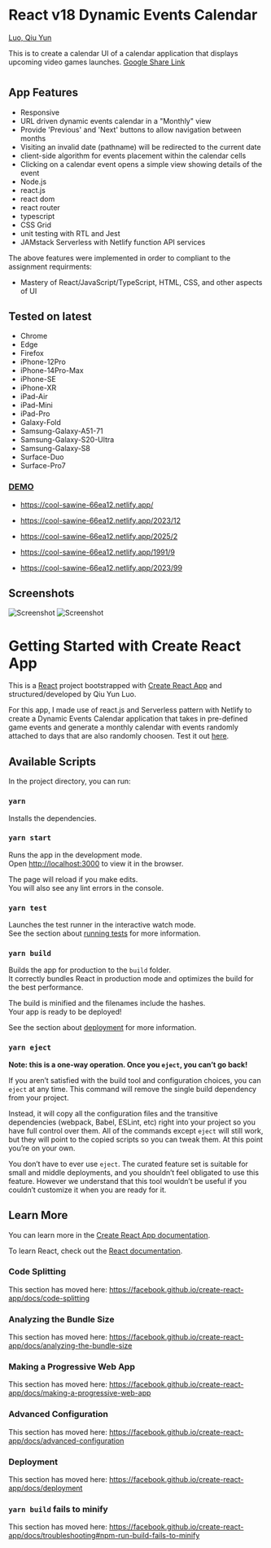 # React v18 Dynamic Events Calendar
[Luo, Qiu Yun](https://cool-sawine-66ea12.netlify.app/)

This is to create a calendar UI of a calendar application 
that displays upcoming video games launches. [Google Share Link](https://drive.google.com/drive/folders/1PtpkEH0ysG5HvHpdPKjzr0ZrV30At9X3?usp=sharing)

#
## App Features

- Responsive
- URL driven dynamic events calendar in a "Monthly" view
- Provide 'Previous' and 'Next' buttons to allow navigation between months
- Visiting an invalid date (pathname) will be redirected to the current date
- client-side algorithm for events placement within the calendar cells
- Clicking on a calendar event opens a simple view showing details of the event
- Node.js
- react.js
- react dom
- react router
- typescript
- CSS Grid
- unit testing with RTL and Jest
- JAMstack Serverless with Netlify function API services

The above features were implemented in order to compliant to the assignment requirments:
- Mastery of React/JavaScript/TypeScript, HTML, CSS, and other aspects of UI 

## Tested on latest

- Chrome
- Edge
- Firefox
- iPhone-12Pro
- iPhone-14Pro-Max
- iPhone-SE
- iPhone-XR
- iPad-Air
- iPad-Mini
- iPad-Pro
- Galaxy-Fold
- Samsung-Galaxy-A51-71
- Samsung-Galaxy-S20-Ultra
- Samsung-Galaxy-S8
- Surface-Duo
- Surface-Pro7


### [DEMO](https://cool-sawine-66ea12.netlify.app/)

- https://cool-sawine-66ea12.netlify.app/

- https://cool-sawine-66ea12.netlify.app/2023/12

- https://cool-sawine-66ea12.netlify.app/2025/2

- https://cool-sawine-66ea12.netlify.app/1991/9

- https://cool-sawine-66ea12.netlify.app/2023/99


## Screenshots

![Screenshot](screenshot.png)
![Screenshot](screenshot2.png)

# Getting Started with Create React App

This is a [React](https://reactjs.org/) project bootstrapped with [Create React App](https://github.com/facebook/create-react-app) and structured/developed by Qiu Yun Luo.

For this app, I made use of react.js and Serverless pattern with Netlify to create a Dynamic Events Calendar application that takes in pre-defined game events and generate a monthly calendar with events randomly attached to days that are also randomly choosen.  Test it out [here](https://cool-sawine-66ea12.netlify.app/).


## Available Scripts

In the project directory, you can run:

### `yarn`

Installs the dependencies.

### `yarn start`

Runs the app in the development mode.<br />
Open [http://localhost:3000](http://localhost:3000) to view it in the browser.

The page will reload if you make edits.<br />
You will also see any lint errors in the console.

### `yarn test`

Launches the test runner in the interactive watch mode.<br />
See the section about [running tests](https://facebook.github.io/create-react-app/docs/running-tests) for more information.

### `yarn build`

Builds the app for production to the `build` folder.<br />
It correctly bundles React in production mode and optimizes the build for the best performance.

The build is minified and the filenames include the hashes.<br />
Your app is ready to be deployed!

See the section about [deployment](https://facebook.github.io/create-react-app/docs/deployment) for more information.

### `yarn eject`

**Note: this is a one-way operation. Once you `eject`, you can’t go back!**

If you aren’t satisfied with the build tool and configuration choices, you can `eject` at any time. This command will remove the single build dependency from your project.

Instead, it will copy all the configuration files and the transitive dependencies (webpack, Babel, ESLint, etc) right into your project so you have full control over them. All of the commands except `eject` will still work, but they will point to the copied scripts so you can tweak them. At this point you’re on your own.

You don’t have to ever use `eject`. The curated feature set is suitable for small and middle deployments, and you shouldn’t feel obligated to use this feature. However we understand that this tool wouldn’t be useful if you couldn’t customize it when you are ready for it.

## Learn More

You can learn more in the [Create React App documentation](https://facebook.github.io/create-react-app/docs/getting-started).

To learn React, check out the [React documentation](https://reactjs.org/).

### Code Splitting

This section has moved here: https://facebook.github.io/create-react-app/docs/code-splitting

### Analyzing the Bundle Size

This section has moved here: https://facebook.github.io/create-react-app/docs/analyzing-the-bundle-size

### Making a Progressive Web App

This section has moved here: https://facebook.github.io/create-react-app/docs/making-a-progressive-web-app

### Advanced Configuration

This section has moved here: https://facebook.github.io/create-react-app/docs/advanced-configuration

### Deployment

This section has moved here: https://facebook.github.io/create-react-app/docs/deployment

### `yarn build` fails to minify

This section has moved here: https://facebook.github.io/create-react-app/docs/troubleshooting#npm-run-build-fails-to-minify
